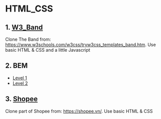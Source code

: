 # HTML_CSS
## 1. [W3_Band](https://hexhro.github.io/w3_band/) 
  Clone The Band from: https://www.w3schools.com/w3css/tryw3css_templates_band.htm. Use basic HTML & CSS and a little Javascript
## 2. BEM
  - [Level 1](https://hexhro.github.io/bem/level1/index.html) 
  - [Level 2](https://hexhro.github.io/bem/level2/index.html) 
## 3. [Shopee](https://hexhro.github.io/shopee/)
  Clone part of Shopee from: https://shopee.vn/. Use basic HTML & CSS
